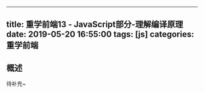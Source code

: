
---
title: 重学前端13 - JavaScript部分-理解编译原理
date: 2019-05-20 16:55:00
tags: [js]
categories: 重学前端
---

## 概述
待补充~




